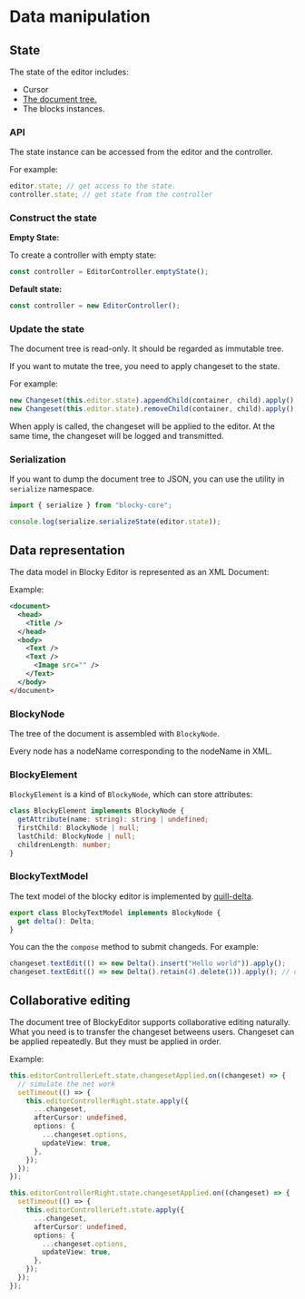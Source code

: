 # Data manipulation

## State

The state of the editor includes:

- Cursor
- [The document tree.](#data-representation)
- The blocks instances.

### API

The state instance can be accessed from the editor and the controller.

For example:

```typescript
editor.state; // get access to the state.
controller.state; // get state from the controller
```

### Construct the state

**Empty State:**

To create a controller with empty state:

```typescript
const controller = EditorController.emptyState();
```

**Default state:**

```typescript
const controller = new EditorController();
```

### Update the state

The document tree is read-only. It should be regarded as immutable tree.

If you want to mutate the tree, you need to apply changeset
to the state.

For example:

```typescript
new Changeset(this.editor.state).appendChild(container, child).apply(); // append child
new Changeset(this.editor.state).removeChild(container, child).apply(); // remove child
```

When apply is called, the changeset will be applied to the editor.
At the same time, the changeset will be logged and transmitted.

### Serialization

If you want to dump the document tree to JSON, you can use the utility in `serialize` namespace.

```typescript
import { serialize } from "blocky-core";

console.log(serialize.serializeState(editor.state));
```

## Data representation

The data model in Blocky Editor is represented as an XML Document:

Example:

```xml
<document>
  <head>
    <Title />
  </head>
  <body>
    <Text />
    <Text />
      <Image src="" />
    </Text>
  </body>
</document>
```

### BlockyNode

The tree of the document is assembled with `BlockyNode`.

Every node has a nodeName corresponding to the nodeName in XML.

### BlockyElement

`BlockyElement` is a kind of `BlockyNode`,
which can store attributes:

```typescript
class BlockyElement implements BlockyNode {
  getAttribute(name: string): string | undefined;
  firstChild: BlockyNode | null;
  lastChild: BlockyNode | null;
  childrenLength: number;
}
```

### BlockyTextModel

The text model of the blocky editor is implemented by [quill-delta](https://github.com/quilljs/delta).

```typescript
export class BlockyTextModel implements BlockyNode {
  get delta(): Delta;
}
```

You can the the `compose` method to submit changeds. For example:

```typescript
changeset.textEdit(() => new Delta().insert("Hello world")).apply();
changeset.textEdit(() => new Delta().retain(4).delete(1)).apply(); // delete 1 char at the index 4
```

## Collaborative editing

The document tree of BlockyEditor supports collaborative editing naturally.
What you need is to transfer the changeset betweens users.
Changeset can be applied repeatedly. But they must be applied in order.

Example:

```typescript
this.editorControllerLeft.state.changesetApplied.on((changeset) => {
  // simulate the net work
  setTimeout(() => {
    this.editorControllerRight.state.apply({
      ...changeset,
      afterCursor: undefined,
      options: {
        ...changeset.options,
        updateView: true,
      },
    });
  });
});

this.editorControllerRight.state.changesetApplied.on((changeset) => {
  setTimeout(() => {
    this.editorControllerLeft.state.apply({
      ...changeset,
      afterCursor: undefined,
      options: {
        ...changeset.options,
        updateView: true,
      },
    });
  });
});
```
